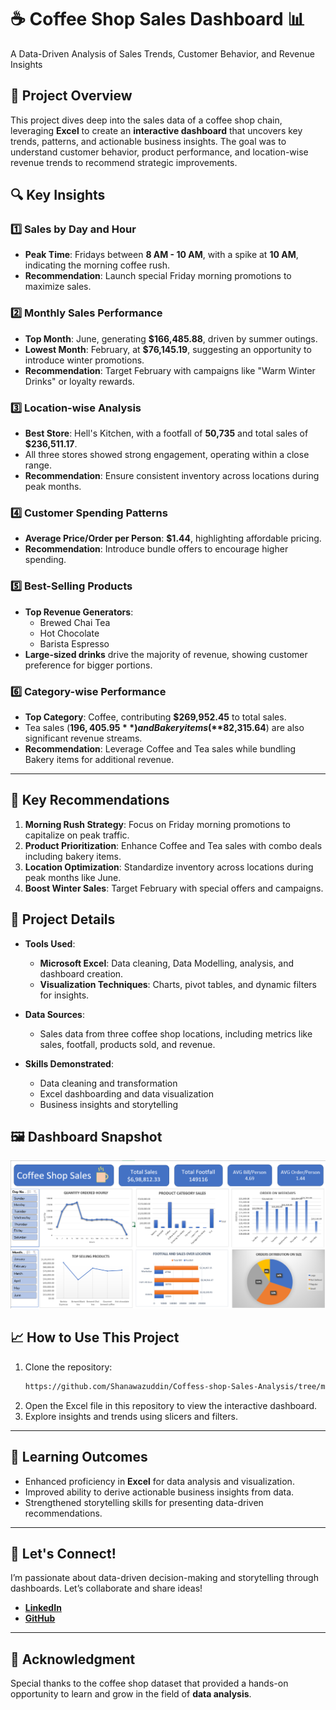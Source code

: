 # ☕ Coffee Shop Sales Dashboard 📊  
A Data-Driven Analysis of Sales Trends, Customer Behavior, and Revenue Insights  

## 🚀 Project Overview  
This project dives deep into the sales data of a coffee shop chain, leveraging **Excel** to create an **interactive dashboard** that uncovers key trends, patterns, and actionable business insights. The goal was to understand customer behavior, product performance, and location-wise revenue trends to recommend strategic improvements.  

## 🔍 Key Insights  
### 1️⃣ **Sales by Day and Hour**  
- **Peak Time**: Fridays between **8 AM - 10 AM**, with a spike at **10 AM**, indicating the morning coffee rush.  
- **Recommendation**: Launch special Friday morning promotions to maximize sales.  

### 2️⃣ **Monthly Sales Performance**  
- **Top Month**: June, generating **$166,485.88**, driven by summer outings.  
- **Lowest Month**: February, at **$76,145.19**, suggesting an opportunity to introduce winter promotions.  
- **Recommendation**: Target February with campaigns like "Warm Winter Drinks" or loyalty rewards.  

### 3️⃣ **Location-wise Analysis**  
- **Best Store**: Hell's Kitchen, with a footfall of **50,735** and total sales of **$236,511.17**.  
- All three stores showed strong engagement, operating within a close range.  
- **Recommendation**: Ensure consistent inventory across locations during peak months.  

### 4️⃣ **Customer Spending Patterns**  
- **Average Price/Order per Person**: **$1.44**, highlighting affordable pricing.  
- **Recommendation**: Introduce bundle offers to encourage higher spending.  

### 5️⃣ **Best-Selling Products**  
- **Top Revenue Generators**:  
  - Brewed Chai Tea  
  - Hot Chocolate  
  - Barista Espresso  
- **Large-sized drinks** drive the majority of revenue, showing customer preference for bigger portions.  

### 6️⃣ **Category-wise Performance**  
- **Top Category**: Coffee, contributing **$269,952.45** to total sales.  
- Tea sales (**$196,405.95**) and Bakery items (**$82,315.64**) are also significant revenue streams.  
- **Recommendation**: Leverage Coffee and Tea sales while bundling Bakery items for additional revenue.  

---

## 🎯 Key Recommendations  
1. **Morning Rush Strategy**: Focus on Friday morning promotions to capitalize on peak traffic.  
2. **Product Prioritization**: Enhance Coffee and Tea sales with combo deals including bakery items.  
3. **Location Optimization**: Standardize inventory across locations during peak months like June.  
4. **Boost Winter Sales**: Target February with special offers and campaigns.  



## 📂 Project Details  
- **Tools Used**:  
  - **Microsoft Excel**: Data cleaning, Data Modelling, analysis, and dashboard creation.  
  - **Visualization Techniques**: Charts, pivot tables, and dynamic filters for insights.  

- **Data Sources**:  
  - Sales data from three coffee shop locations, including metrics like sales, footfall, products sold, and revenue.  

- **Skills Demonstrated**:  
  - Data cleaning and transformation  
  - Excel dashboarding and data visualization  
  - Business insights and storytelling  



## 🖼️ Dashboard Snapshot  
![Dashboard Screenshot](https://github.com/Shanawazuddin/Coffess-shop-Sales-Analysis/blob/main/Coffee%20shop%20Sales%20project%20Dashboard.png)  



## 📈 How to Use This Project  
1. Clone the repository:  
   ```bash  
   https://github.com/Shanawazuddin/Coffess-shop-Sales-Analysis/tree/main
   ```  
2. Open the Excel file in this repository to view the interactive dashboard.  
3. Explore insights and trends using slicers and filters.  

---

## 🌟 Learning Outcomes  
- Enhanced proficiency in **Excel** for data analysis and visualization.  
- Improved ability to derive actionable business insights from data.  
- Strengthened storytelling skills for presenting data-driven recommendations.  

---

## 🤝 Let's Connect!  
I’m passionate about data-driven decision-making and storytelling through dashboards. Let’s collaborate and share ideas!  

- **[LinkedIn](www.linkedin.com/in/shanawaz474)**  
- **[GitHub](https://github.com/Shanawazuddin)**  

---

## 📌 Acknowledgment  
Special thanks to the coffee shop dataset that provided a hands-on opportunity to learn and grow in the field of **data analysis**.  

